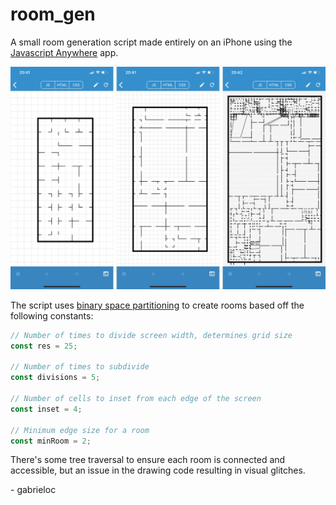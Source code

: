 # room_gen

A small room generation script made entirely on an iPhone using the [Javascript Anywhere](https://apps.apple.com/us/app/javascript-anywhere-jsanywhere/id363452277) app.

![room_gen](preview.jpg)

The script uses [binary space partitioning](https://en.wikipedia.org/wiki/Binary_space_partitioning) to create rooms based off the following constants:

```javascript
// Number of times to divide screen width, determines grid size
const res = 25; 

// Number of times to subdivide
const divisions = 5;

// Number of cells to inset from each edge of the screen
const inset = 4;

// Minimum edge size for a room
const minRoom = 2;
```

There's some tree traversal to ensure each room is connected and accessible, but an issue in the drawing code resulting in visual glitches.

\- gabrieloc